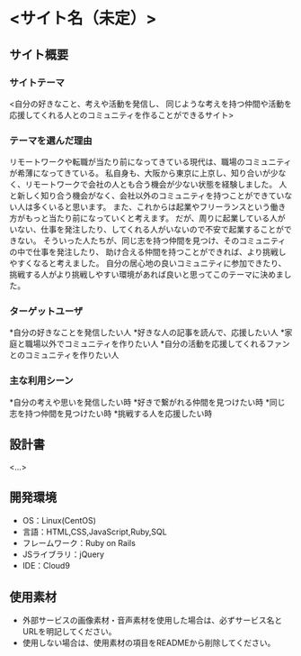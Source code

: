 # <サイト名（未定）>

## サイト概要

### サイトテーマ
<自分の好きなこと、考えや活動を発信し、
同じような考えを持つ仲間や活動を応援してくれる人とのコミュニティを作ることができるサイト>

### テーマを選んだ理由
リモートワークや転職が当たり前になってきている現代は、職場のコミュニティが希薄になってきている。
私自身も、大阪から東京に上京し、知り合いが少なく、リモートワークで会社の人とも合う機会が少ない状態を経験しました。
人と新しく知り合う機会がなく、会社以外のコミュニティを持つことができていない人は多くいると思います。
また、これからは起業やフリーランスという働き方がもっと当たり前になっていくと考えます。
だが、周りに起業している人がいない、仕事を発注したり、してくれる人がいないので不安で起業することができない。
そういった人たちが、同じ志を持つ仲間を見つけ、そのコミュニティの中で仕事を発注したり、
助け合える仲間を持つことができれば、より挑戦しやすくなると考えました。
自分の居心地の良いコミュニティに参加できたり、挑戦する人がより挑戦しやすい環境があれば良いと思ってこのテーマに決めました。


### ターゲットユーザ
*自分の好きなことを発信したい人
*好きな人の記事を読んで、応援したい人
*家庭と職場以外でコミュニティを作りたい人
*自分の活動を応援してくれるファンとのコミュニティを作りたい人


### 主な利用シーン
*自分の考えや思いを発信したい時
*好きで繋がれる仲間を見つけたい時
*同じ志を持つ仲間を見つけたい時
*挑戦する人を応援したい時

## 設計書
<...>

## 開発環境
- OS：Linux(CentOS)
- 言語：HTML,CSS,JavaScript,Ruby,SQL
- フレームワーク：Ruby on Rails
- JSライブラリ：jQuery
- IDE：Cloud9

## 使用素材
- 外部サービスの画像素材・音声素材を使用した場合は、必ずサービス名とURLを明記してください。
- 使用しない場合は、使用素材の項目をREADMEから削除してください。